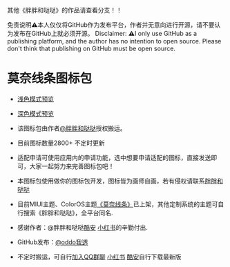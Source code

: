 其他《胖胖和哒哒》的作品请查看分支！！

免责说明⚠️本人仅仅将GitHub作为发布平台，作者并无意向进行开源，请不要认为发布在GitHub上就必须开源。
Disclaimer: ⚠️I only use GitHub as a publishing platform, and the author has no intention to open source. Please don't think that publishing on GitHub must be open source.
# 莫奈线条图标包
- [浅色模式预览](https://github.com/user-attachments/assets/74a998e6-bd1c-411e-8637-665555d88f98)
- [深色模式预览](https://github.com/user-attachments/assets/5af29097-ff17-47e2-9e8b-c57ed7b7a363)

- 该图标包由作者[@胖胖和哒哒](http://qm.qq.com/cgi-bin/qm/qr?_wv=1027&k=wPWWmmFCMz6UvoN-XlazfK-ZrIq-NjsQ&authKey=CSptHTKnPLnyxgud9fZFjt%2BR9qKgc4aYABke1OFr0DgMrcr90qgPb4LhQaeHL%2FdQ&noverify=0&group_code=697097375)授权搬运。

- 目前图标数量2800+ 不定时更新

- 适配申请可使用应用内的申请功能，选中想要申请适配的图标，直接发送即可，大家一起努力来完善图标包吧！

- 本图标包使用做你的图标包开发，图标皆为画师自画，若有侵权请联系[胖胖和哒哒](http://qm.qq.com/cgi-bin/qm/qr?_wv=1027&k=wPWWmmFCMz6UvoN-XlazfK-ZrIq-NjsQ&authKey=CSptHTKnPLnyxgud9fZFjt%2BR9qKgc4aYABke1OFr0DgMrcr90qgPb4LhQaeHL%2FdQ&noverify=0&group_code=697097375)

- 目前MIUI主题、ColorOS主题[《莫奈线条》](https://activity-cdo.heytapimage.com/cdo-activity/static/themeDetailShare/dist/themedetail/index.html?masterId=6526425&region=CN&type=0)已上架，其他定制系统的主题可自行搜索《胖胖和哒哒》，全平台同名.

- 感谢作者：@胖胖和哒哒[酷安](http://www.coolapk.com/u/1066529) [小红书](https://www.xiaohongshu.com/user/profile/5fb34ba40000000001002046)的辛勤付出.

- GitHub发布：[@oddo我透](http://www.coolapk.com/u/30133340)

- 不定时搬运，可自行[加入QQ群聊](http://qm.qq.com/cgi-bin/qm/qr?_wv=1027&k=wPWWmmFCMz6UvoN-XlazfK-ZrIq-NjsQ&authKey=CSptHTKnPLnyxgud9fZFjt%2BR9qKgc4aYABke1OFr0DgMrcr90qgPb4LhQaeHL%2FdQ&noverify=0&group_code=697097375) [小红书](https://www.xiaohongshu.com/user/profile/5fb34ba40000000001002046) [酷安](http://www.coolapk.com/u/1066529)自行下载最新版
